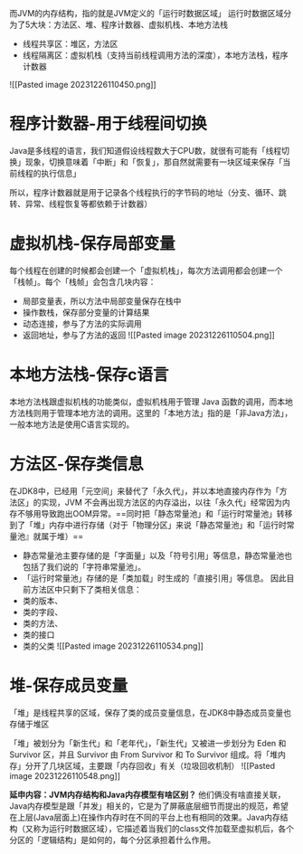 而JVM的内存结构，指的就是JVM定义的「运行时数据区域」
运行时数据区域分为了5大块：方法区、堆、程序计数器、虚拟机栈、本地方法栈
- 线程共享区：堆区，方法区
- 线程隔离区：虚拟机栈（支持当前线程调用方法的深度），本地方法栈，程序计数器

![[Pasted image 20231226110450.png]]

# 程序计数器-用于线程间切换

Java是多线程的语言，我们知道假设线程数大于CPU数，就很有可能有「线程切换」现象，切换意味着「中断」和「恢复」，那自然就需要有一块区域来保存「当前线程的执行信息」

所以，程序计数器就是用于记录各个线程执行的字节码的地址（分支、循环、跳转、异常、线程恢复等都依赖于计数器）

# 虚拟机栈-保存局部变量

每个线程在创建的时候都会创建一个「虚拟机栈」，每次方法调用都会创建一个「栈帧」。每个「栈帧」会包含几块内容：
- 局部变量表，所以方法中局部变量保存在栈中
- 操作数栈，保存部分变量的计算结果
- 动态连接，参与了方法的实际调用
- 返回地址，参与了方法的返回
![[Pasted image 20231226110504.png]]
# 本地方法栈-保存c语言

本地方法栈跟虚拟机栈的功能类似，虚拟机栈用于管理 Java 函数的调用，而本地方法栈则用于管理本地方法的调用。这里的「本地方法」指的是「非Java方法」，一般本地方法是使用C语言实现的。

# 方法区-保存类信息

在JDK8中，已经用「元空间」来替代了「永久代」，并以本地直接内存作为「方法区」的实现，JVM 不会再出现方法区的内存溢出，以往「永久代」经常因为内存不够用导致跑出OOM异常。==同时把「静态常量池」和「运行时常量池」转移到了「堆」内存中进行存储（对于「物理分区」来说「静态常量池」和「运行时常量池』就属于堆）==
- 静态常量池主要存储的是「字面量」以及「符号引用」等信息，静态常量池也包括了我们说的「字符串常量池」。
- 「运行时常量池」存储的是「类加载」时生成的「直接引用」等信息。
因此目前方法区中只剩下了类相关信息：
- 类的版本、
- 类的字段、
- 类的方法、
- 类的接口
- 类的父类
![[Pasted image 20231226110534.png]]
# 堆-保存成员变量

「堆」是线程共享的区域，保存了类的成员变量信息，在JDK8中静态成员变量也存储于堆区

「堆」被划分为「新生代」和「老年代」，「新生代」又被进一步划分为 Eden 和 Survivor 区，并且 Survivor 由 From Survivor 和 To Survivor 组成。将「堆内存」分开了几块区域，主要跟「内存回收」有关（垃圾回收机制）
![[Pasted image 20231226110548.png]]


**延申内容：JVM内存结构和Java内存模型有啥区别？**
他们俩没有啥直接关联，Java内存模型是跟「并发」相关的，它是为了屏蔽底层细节而提出的规范，希望在上层(Java层面上)在操作内存时在不同的平台上也有相同的效果。Java内存结构（又称为运行时数据区域），它描述着当我们的class文件加载至虚拟机后，各个分区的「逻辑结构」是如何的，每个分区承担着什么作用。